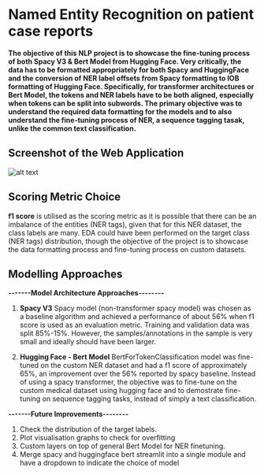 # Named Entity Recognition on patient case reports
**The objective of this NLP project is to showcase the fine-tuning process of both Spacy V3 & Bert Model from Hugging Face. Very critically, the data has to be formatted appropriately for both Spacy and HuggingFace and the conversion of NER label offsets from Spacy formatting to IOB formatting of Hugging Face. Specifically, for transformer architectures or Bert Model, the tokens and NER labels have to be both aligned, especially when tokens can be split into subwords. The primary objective was to understand the required data formatting for the models and to also understand the fine-tuning process of NER, a sequence tagging tasak, unlike the common text classification.**

## Screenshot of the Web Application
![alt text](Screenshot_25-9-2024_05847_localhost.jpeg)


## Scoring Metric Choice
**f1 score** is utilised as the scoring metric as it is possible that there can be an imbalance of the entities (NER tags), given that for this NER dataset, the class labels are many. EDA could have been performed on the target class (NER tags) distribution, though the objective of the project is to showcase the data formatting process and fine-tuning process on custom datasets.

## Modelling Approaches 
**-------Model Architecture Approaches--------**

1. **Spacy V3**
Spacy model (non-transformer spacy model) was chosen as a baseline algorithm and achieved a performance of about 56% when f1 score is used as an evaluation metric. Training and validation data was split 85%-15%. However, the samples/annotations in the sample is very small and ideally should have been larger.


2. **Hugging Face - Bert Model**
BertForTokenClassification model was fine-tuned on the custom NER dataset and had a f1 score of approximately 65%, an improvement over the 56% reported by spacy baseline. Instead of using a spacy transformer, the objective was to fine-tune on the custom medical dataset using hugging face and to demostrate fine-tuning on sequence tagging tasks, instead of simply a text classification.

**-------Future Improvements--------**
1. Check the distribution of the target labels.
2. Plot visualisation graphs to check for overfitting
3. Custom layers on top of general Bert Model for NER finetuning.
4. Merge spacy and huggingface bert streamlit into a single module and have a dropdown to indicate the choice of model